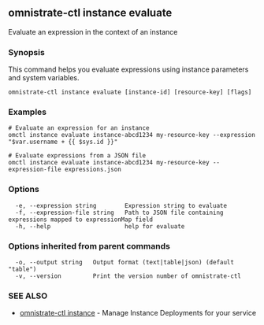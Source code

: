 ## omnistrate-ctl instance evaluate

Evaluate an expression in the context of an instance

### Synopsis

This command helps you evaluate expressions using instance parameters and system variables.

```
omnistrate-ctl instance evaluate [instance-id] [resource-key] [flags]
```

### Examples

```
# Evaluate an expression for an instance
omctl instance evaluate instance-abcd1234 my-resource-key --expression "$var.username + {{ $sys.id }}"

# Evaluate expressions from a JSON file
omctl instance evaluate instance-abcd1234 my-resource-key --expression-file expressions.json
```

### Options

```
  -e, --expression string        Expression string to evaluate
  -f, --expression-file string   Path to JSON file containing expressions mapped to expressionMap field
  -h, --help                     help for evaluate
```

### Options inherited from parent commands

```
  -o, --output string   Output format (text|table|json) (default "table")
  -v, --version         Print the version number of omnistrate-ctl
```

### SEE ALSO

* [omnistrate-ctl instance](omnistrate-ctl_instance.md)	 - Manage Instance Deployments for your service


